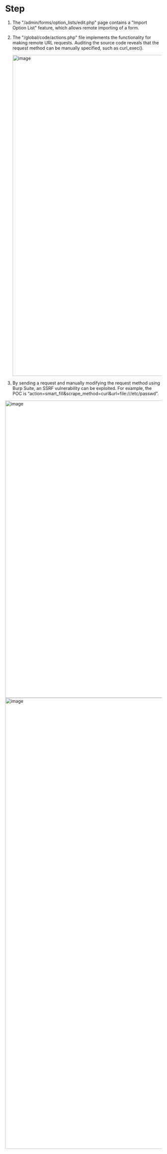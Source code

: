 # Step

1. The "/admin/forms/option_lists/edit.php" page contains a "Import Option List" feature, which allows remote importing of a form.

2. The "/global/code/actions.php" file implements the functionality for making remote URL requests. Auditing the source code reveals that the request method can be manually specified, such as curl_exec().

   <img width="1031" alt="image" src="https://github.com/DeepMountains/Mirage/assets/57616357/aa258758-7743-48f2-ad7f-ef828cf251b9">

3. By sending a request and manually modifying the request method using Burp Suite, an SSRF vulnerability can be exploited. For example, the POC is “action=smart_fill&scrape_method=curl&url=file:///etc/passwd”.
   
<img width="955" alt="image" src="https://github.com/DeepMountains/Mirage/assets/57616357/0d45ac3f-3228-4c4e-93df-3df8664a6d7b">

<img width="1449" alt="image" src="https://github.com/DeepMountains/Mirage/assets/57616357/4af5e629-22d3-41b2-86d8-edb0bb31b027">


